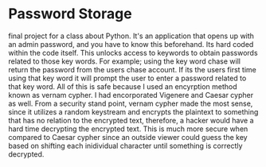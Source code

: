 # Password Storage
final project for a class about Python. 
It's an application that opens up with an admin password, and you have to know this beforehand. 
Its hard coded within the code itself. This unlocks access to keywords to obtain passwords related
to those key words. For example; using the key word chase will return the password from the users 
chase account. If its the users first time using that key word it will prompt the user to enter a
password related to that key word. All of this is safe because I used an encyrption method known as 
vernam cypher. I had encorporated Vigenere and Caesar cypher as well. From a security stand point, 
vernam cypher made the most sense, since it utilizes a random keystream and encrypts the plaintext 
to something that has no relation to the encrypted text, therefore, a hacker would have a hard time
decrypting the encrypted text. This is much more secure when compared to Caesar cypher since an 
outside viewer could guess the key based on shifting each inidividual character until something is
correctly decrypted.   

